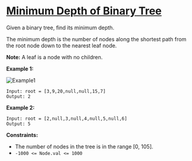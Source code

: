 # [Minimum Depth of Binary Tree](https://leetcode.com/explore/challenge/card/october-leetcoding-challenge/562/week-4-october-22nd-october-28th/3504/)

Given a binary tree, find its minimum depth.

The minimum depth is the number of nodes along the shortest path from the root node down to the nearest leaf node.

**Note:** A leaf is a node with no children.

**Example 1:**

![Example1](https://assets.leetcode.com/uploads/2020/10/12/ex_depth.jpg)

```
Input: root = [3,9,20,null,null,15,7]
Output: 2
```

**Example 2:**

```
Input: root = [2,null,3,null,4,null,5,null,6]
Output: 5
```

**Constraints:**

-   The number of nodes in the tree is in the range [0, 105].
-   `-1000 <= Node.val <= 1000`
